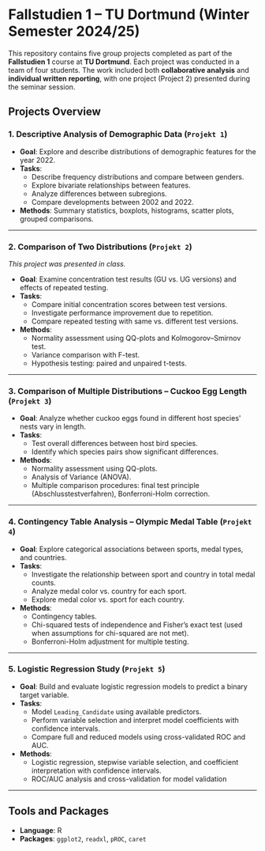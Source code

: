 # Fallstudien 1 – TU Dortmund (Winter Semester 2024/25)

This repository contains five group projects completed as part of the **Fallstudien 1** course at **TU Dortmund**. Each project was conducted in a team of four students. The work included both **collaborative analysis** and **individual written reporting**, with one project (Project 2) presented during the seminar session.

## Projects Overview

### 1. Descriptive Analysis of Demographic Data (`Projekt 1`)
- **Goal**: Explore and describe distributions of demographic features for the year 2022.
- **Tasks**:
  - Describe frequency distributions and compare between genders.
  - Explore bivariate relationships between features.
  - Analyze differences between subregions.
  - Compare developments between 2002 and 2022.
- **Methods**: Summary statistics, boxplots, histograms, scatter plots, grouped comparisons.

---

### 2. Comparison of Two Distributions (`Projekt 2`)  
_This project was presented in class._

- **Goal**: Examine concentration test results (GU vs. UG versions) and effects of repeated testing.
- **Tasks**:
  - Compare initial concentration scores between test versions.
  - Investigate performance improvement due to repetition.
  - Compare repeated testing with same vs. different test versions.
- **Methods**:
  - Normality assessment using QQ-plots and Kolmogorov–Smirnov test.
  - Variance comparison with F-test.
  - Hypothesis testing: paired and unpaired t-tests.
    
---

### 3. Comparison of Multiple Distributions – Cuckoo Egg Length (`Projekt 3`)
- **Goal**: Analyze whether cuckoo eggs found in different host species' nests vary in length.
- **Tasks**:
  - Test overall differences between host bird species.
  - Identify which species pairs show significant differences.
- **Methods**:
  - Normality assessment using QQ-plots.
  - Analysis of Variance (ANOVA).
  - Multiple comparison procedures: final test principle (Abschlusstestverfahren), Bonferroni-Holm correction.

---

### 4. Contingency Table Analysis – Olympic Medal Table (`Projekt 4`)
- **Goal**: Explore categorical associations between sports, medal types, and countries.
- **Tasks**:
  - Investigate the relationship between sport and country in total medal counts.
  - Analyze medal color vs. country for each sport.
  - Explore medal color vs. sport for each country.
- **Methods**:
  - Contingency tables.
  - Chi-squared tests of independence and Fisher’s exact test (used when assumptions for chi-squared are not met).
  - Bonferroni-Holm adjustment for multiple testing.

---

### 5. Logistic Regression Study (`Projekt 5`)
- **Goal**: Build and evaluate logistic regression models to predict a binary target variable.
- **Tasks**:
  - Model `Leading_Candidate` using available predictors.
  - Perform variable selection and interpret model coefficients with confidence intervals.
  - Compare full and reduced models using cross-validated ROC and AUC.
- **Methods**:
  - Logistic regression, stepwise variable selection, and coefficient interpretation with confidence intervals.
  - ROC/AUC analysis and cross-validation for model validation
    
---

## Tools and Packages
- **Language**: R
- **Packages**: `ggplot2`, `readxl`, `pROC`, `caret`
